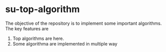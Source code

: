 # su-top-algorithm
The objective of the repository is to implement some important algorithms. 
The key features are 
1. Top algorithms are here.
2. Some algorithma are implemented in multiple way


